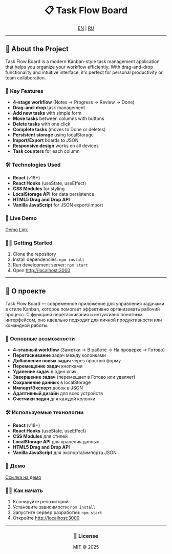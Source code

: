 <div align="center">
  <h1>📋 Task Flow Board</h1>
  <div>
    <a href="#english">EN</a> | <a href="#russian">RU</a>
  </div>
</div>

---

<div id="english">

## 🌟 About the Project

Task Flow Board is a modern Kanban-style task management application that helps you organize your workflow efficiently. With drag-and-drop functionality and intuitive interface, it's perfect for personal productivity or team collaboration.

### 🚀 Key Features
- **4-stage workflow** (Notes → Progress → Review → Done)
- **Drag-and-drop** task management
- **Add new tasks** with simple form
- **Move tasks** between columns with buttons
- **Delete tasks** with one click
- **Complete tasks** (moves to Done or deletes)
- **Persistent storage** using localStorage
- **Import/Export** boards to JSON
- **Responsive design** works on all devices
- **Task counters** for each column

### 🛠 Technologies Used
- **React** (v18+)
- **React Hooks** (useState, useEffect)
- **CSS Modules** for styling
- **LocalStorage API** for data persistence
- **HTML5 Drag and Drop API**
- **Vanilla JavaScript** for JSON export/import

### 🎯 Live Demo
[Demo Link](https://fonuabruh.github.io/react-task-list)

### 🏃‍♂️ Getting Started
1. Clone the repository
2. Install dependencies: `npm install`
3. Run development server: `npm start`
4. Open [http://localhost:3000](http://localhost:3000)

</div>

---

<div id="russian">

## 🌟 О проекте

Task Flow Board — современное приложение для управления задачами в стиле Kanban, которое помогает эффективно организовать рабочий процесс. С функцией перетаскивания и интуитивно понятным интерфейсом, оно идеально подходит для личной продуктивности или командной работы.

### 🚀 Основные возможности
- **4-этапный workflow** (Заметки → В работе → На проверке → Готово)
- **Перетаскивание** задач между колонками
- **Добавление новых задач** через простую форму
- **Перемещение задач** кнопками
- **Удаление задач** в один клик
- **Завершение задач** (перемещает в Готово или удаляет)
- **Сохранение данных** в localStorage
- **Импорт/Экспорт** досок в JSON
- **Адаптивный дизайн** для всех устройств
- **Счетчики задач** для каждой колонки

### 🛠 Используемые технологии
- **React** (v18+)
- **React Hooks** (useState, useEffect)
- **CSS Modules** для стилей
- **LocalStorage API** для хранения данных
- **HTML5 Drag and Drop API**
- **Vanilla JavaScript** для экспорта/импорта JSON

### 🎯 Демо
[Ссылка на демо](https://fonuabruh.github.io/react-task-list)

### 🏃‍♂️ Как начать
1. Клонируйте репозиторий
2. Установите зависимости: `npm install`
3. Запустите сервер разработки: `npm start`
4. Откройте [http://localhost:3000](http://localhost:3000)

</div>

---

<div align="center">
  <h3>📝 License</h3>
  <p>MIT © 2025</p>
</div>
